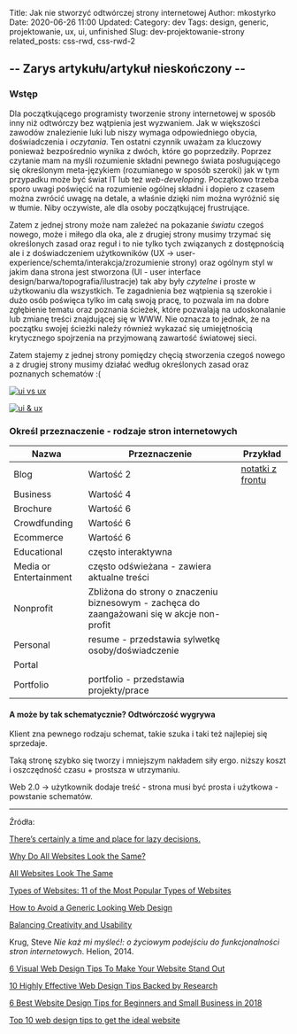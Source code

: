 Title: Jak nie stworzyć odtwórczej strony internetowej
Author: mkostyrko
Date: 2020-06-26 11:00
Updated:
Category: dev
Tags: design, generic, projektowanie, ux, ui, unfinished
Slug: dev-projektowanie-strony
related_posts: css-rwd, css-rwd-2

## -- Zarys artykułu/artykuł nieskończony --

### Wstęp

Dla początkującego programisty tworzenie strony internetowej w sposób inny niż odtwórczy bez wątpienia jest wyzwaniem. Jak w większości zawodów znalezienie luki lub niszy wymaga odpowiedniego obycia, doświadczenia i *oczytania*. Ten ostatni czynnik uważam za kluczowy ponieważ bezpośrednio wynika z dwóch, które go poprzedziły. Poprzez czytanie mam na myśli rozumienie składni pewnego świata posługującego się określonym meta-językiem (rozumianego w sposób szeroki) jak w tym przypadku może być świat IT lub też *web-developing*. Początkowo trzeba sporo uwagi poświęcić na rozumienie ogólnej składni i dopiero z czasem można zwrócić uwagę na detale, a właśnie dzięki nim można wyróżnić się w tłumie. Niby oczywiste, ale dla osoby początkującej frustrujące.

Zatem z jednej strony może nam zależeć na pokazanie *światu* czegoś nowego, może i miłego dla oka, ale z drugiej strony musimy trzymać się określonych zasad oraz reguł i to nie tylko tych związanych z dostępnością ale i z doświadczeniem użytkowników (UX -> user-experience/schemta/interakcja/zrozumienie strony) oraz ogólnym styl w jakim dana strona jest stworzona (UI - user interface design/barwa/topografia/ilustracje) tak aby były *czytelne* i proste w użytkowaniu dla wszystkich. Te zagadnienia bez wątpienia są szerokie i dużo osób poświęca tylko im całą swoją pracę, to pozwala im na dobre zgłębienie tematu oraz poznania ścieżek, które pozwalają na udoskonalanie lub zmianę treści znajdującej się w WWW. Nie oznacza to jednak, że na początku swojej ścieżki należy również wykazać się umiejętnością krytycznego spojrzenia na przyjmowaną zawartość światowej sieci.

Zatem stajemy z jednej strony pomiędzy chęcią stworzenia czegoś nowego a z drugiej strony musimy działać według określonych zasad oraz poznanych schematów :(

[![ui vs ux](https://spdload.com/wp-content/uploads/2019/11/ux-ui.jpg)](https://morioh.com/p/e5592f673546)

[![ui & ux](https://miro.medium.com/max/1400/1*4hLvdd9_bA12nb89BWq3sw.jpeg)](https://medium.com/@mrjasongrant/ux-vs-ui-design-its-complicated-but-important-to-understand-42c111533f28)

### Określ przeznaczenie - rodzaje stron internetowych


| Nazwa | Przeznaczenie | Przykład |
|---|---|---|
| Blog | Wartość 2 | [notatki z frontu](https://kostyrko.github.io/zfrontu/)|
| Business  | Wartość 4 | []() | 
| Brochure | Wartość 6 | []() |
| Crowdfunding | Wartość 6 | []() |
| Ecommerce | Wartość 6 | []() |
| Educational  | często interaktywna | []() |
| Media or Entertainment | często odświeżana - zawiera aktualne treści | []() |
| Nonprofit | Zbliżona do strony o znaczeniu biznesowym - zachęca do zaangażowani się w akcje non-profit | []() |
| Personal | resume - przedstawia sylwetkę osoby/doświadczenie | []() |
| Portal | | []() |
| Portfolio | portfolio - przedstawia projekty/prace | []() |


#### A może by tak schematycznie? Odtwórczość wygrywa

Klient zna pewnego rodzaju schemat, takie szuka i taki też najlepiej się sprzedaje.

Taką stronę szybko się tworzy i mniejszym nakładem siły ergo. niższy koszt i oszczędność czasu + prostsza w utrzymaniu.

Web 2.0 -> użytkownik dodaje treść - strona musi być prosta i użytkowa - powstanie schematów.


---
Źródła:

[There’s certainly a time and place for lazy decisions.](https://www.protofuse.com/blog/details/generic-website-lazy-design-decisions/)

[Why Do All Websites Look the Same?](https://modus.medium.com/on-the-visual-weariness-of-the-web-8af1c969ce73)

[All Websites Look The Same](http://www.novolume.co.uk/blog/all-websites-look-the-same/)

[Types of Websites: 11 of the Most Popular Types of Websites](https://www.websitebuilderexpert.com/designing-websites/types-of-websites/)

[How to Avoid a Generic Looking Web Design](https://thomasdigital.com/how-to-avoid-a-generic-looking-web-design/)

[Balancing Creativity and Usability](https://medium.com/@borism/balancing-creativity-and-usability-9bb2cd0fe929)

Krug, Steve *Nie każ mi myśleć!: o życiowym podejściu do funkcjonalności stron internetowych*. Helion, 2014.

[6 Visual Web Design Tips To Make Your Website Stand Out](https://www.thecreativemomentum.com/blog/6-visual-web-design-tips-to-make-your-website-stand-out)

[10 Highly Effective Web Design Tips Backed by Research](https://torquemag.io/2018/07/web-design-tips/)

[6 Best Website Design Tips for Beginners and Small Business in 2018](https://www.mockplus.com/blog/post/website-design-tips)

[Top 10 web design tips to get the ideal website](https://99designs.com/blog/web-digital/top-web-design-tips/)